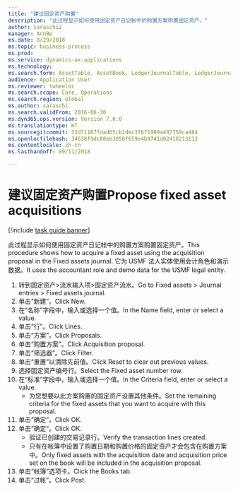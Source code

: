 ```yaml
--- 
title: "建议固定资产购置"
description: "此过程显示如何使用固定资产日记帐中的购置方案购置固定资产。"
author: saraschi2
manager: AnnBe
ms.date: 8/29/2018
ms.topic: business-process
ms.prod: 
ms.service: dynamics-ax-applications
ms.technology: 
ms.search.form: AssetTable, AssetBook, LedgerJournalTable, LedgerJournalTransAsset, SysQueryForm
audience: Application User
ms.reviewer: twheeloc
ms.search.scope: Core, Operations
ms.search.region: Global
ms.author: saraschi
ms.search.validFrom: 2016-06-30
ms.dyn365.ops.version: Version 7.0.0
ms.translationtype: HT
ms.sourcegitcommit: 32d71167fdad65cb1dec37671999a497759ca484
ms.openlocfilehash: 34638f9dc88eb3850f659e4b9741d02418213112
ms.contentlocale: zh-cn
ms.lasthandoff: 09/11/2018

---
```

# <a name="propose-fixed-asset-acquisitions"></a><span data-ttu-id="ca527-103">建议固定资产购置</span><span class="sxs-lookup"><span data-stu-id="ca527-103">Propose fixed asset acquisitions</span></span>

[!include [task guide banner](../../includes/task-guide-banner.md)]

<span data-ttu-id="ca527-104">此过程显示如何使用固定资产日记帐中的购置方案购置固定资产。</span><span class="sxs-lookup"><span data-stu-id="ca527-104">This procedure shows how to acquire a fixed asset using the acquisition proposal in the Fixed assets journal.</span></span> <span data-ttu-id="ca527-105">它为 USMF 法人实体使用会计角色和演示数据。</span><span class="sxs-lookup"><span data-stu-id="ca527-105">It uses the accountant role and demo data for the USMF legal entity.</span></span>

1. <span data-ttu-id="ca527-106">转到固定资产>流水输入项>固定资产流水。</span><span class="sxs-lookup"><span data-stu-id="ca527-106">Go to Fixed assets > Journal entries > Fixed assets journal.</span></span>
2. <span data-ttu-id="ca527-107">单击“新建”。</span><span class="sxs-lookup"><span data-stu-id="ca527-107">Click New.</span></span>
3. <span data-ttu-id="ca527-108">在“名称”字段中，输入或选择一个值。</span><span class="sxs-lookup"><span data-stu-id="ca527-108">In the Name field, enter or select a value.</span></span>
4. <span data-ttu-id="ca527-109">单击“行”。</span><span class="sxs-lookup"><span data-stu-id="ca527-109">Click Lines.</span></span>
5. <span data-ttu-id="ca527-110">单击“方案”。</span><span class="sxs-lookup"><span data-stu-id="ca527-110">Click Proposals.</span></span>
6. <span data-ttu-id="ca527-111">单击“购置方案”。</span><span class="sxs-lookup"><span data-stu-id="ca527-111">Click Acquisition proposal.</span></span>
7. <span data-ttu-id="ca527-112">单击“筛选器”。</span><span class="sxs-lookup"><span data-stu-id="ca527-112">Click Filter.</span></span>
8. <span data-ttu-id="ca527-113">单击“重置”以清除先前值。</span><span class="sxs-lookup"><span data-stu-id="ca527-113">Click Reset to clear out previous values.</span></span>
9. <span data-ttu-id="ca527-114">选择固定资产编号行。</span><span class="sxs-lookup"><span data-stu-id="ca527-114">Select the Fixed asset number row.</span></span>
10. <span data-ttu-id="ca527-115">在“标准”字段中，输入或选择一个值。</span><span class="sxs-lookup"><span data-stu-id="ca527-115">In the Criteria field, enter or select a value.</span></span>
    * <span data-ttu-id="ca527-116">为您想要以此方案购置的固定资产设置其他条件。</span><span class="sxs-lookup"><span data-stu-id="ca527-116">Set the remaining criteria for the fixed assets that you want to acquire with this proposal.</span></span>  
11. <span data-ttu-id="ca527-117">单击“确定”。</span><span class="sxs-lookup"><span data-stu-id="ca527-117">Click OK.</span></span>
12. <span data-ttu-id="ca527-118">单击“确定”。</span><span class="sxs-lookup"><span data-stu-id="ca527-118">Click OK.</span></span>
    * <span data-ttu-id="ca527-119">验证已创建的交易记录行。</span><span class="sxs-lookup"><span data-stu-id="ca527-119">Verify the transaction lines created.</span></span>  
    * <span data-ttu-id="ca527-120">只有在帐簿中设置了购置日期和购置价格的固定资产才会包含在购置方案中。</span><span class="sxs-lookup"><span data-stu-id="ca527-120">Only fixed assets with the acquisition date and acquisition price set on the book will be included in the acquisition proposal.</span></span>  
13. <span data-ttu-id="ca527-121">单击“帐簿”选项卡。</span><span class="sxs-lookup"><span data-stu-id="ca527-121">Click the Books tab.</span></span>
14. <span data-ttu-id="ca527-122">单击“过帐”。</span><span class="sxs-lookup"><span data-stu-id="ca527-122">Click Post.</span></span>


